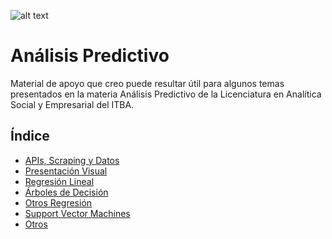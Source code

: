 ![alt text](https://www.itba.edu.ar/wp-content/uploads/2020/03/Marca-ITBA-Color-ALTA.png)

# Análisis Predictivo

Material de apoyo que creo puede resultar útil para algunos temas presentados en la materia Análisis Predictivo de la
Licenciatura en Analítica Social y Empresarial del ITBA. 

## Índice
* [APIs, Scraping y Datos](https://github.com/LCaravaggio/AnalisisPredictivo/tree/master/01_Apis_Scraping_Datos)
* [Presentación Visual](https://github.com/LCaravaggio/AnalisisPredictivo/tree/master/02_Presentaci%C3%B3n_Visual)
* [Regresión Lineal](https://github.com/LCaravaggio/AnalisisPredictivo/tree/master/03_Regresi%C3%B3n_Lineal)
* [Árboles de Decisión](https://github.com/LCaravaggio/AnalisisPredictivo/tree/master/04_%C3%81rboles)
* [Otros Regresión](https://github.com/LCaravaggio/AnalisisPredictivo/tree/master/05_Otros_Regresi%C3%B3n)
* [Support Vector Machines](https://github.com/LCaravaggio/AnalisisPredictivo/tree/master/06_SVM)
* [Otros](https://github.com/LCaravaggio/AnalisisPredictivo/tree/master/07_Otros)
